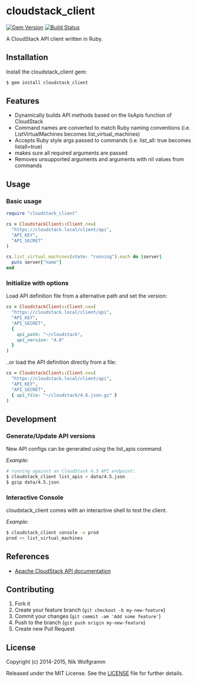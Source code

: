 # cloudstack_client

[![Gem Version](https://badge.fury.io/rb/cloudstack_client.png)](http://badge.fury.io/rb/cloudstack_client)
 [![Build Status](https://travis-ci.org/niwo/cloudstack_client.svg?branch=master)](https://travis-ci.org/niwo/cloudstack_client)

A CloudStack API client written in Ruby.

## Installation

Install the cloudstack_client gem:

```bash
$ gem install cloudstack_client
```

## Features
  - Dynamically builds API methods based on the lisApis function of CloudStack
  - Command names are converted to match Ruby naming conventions (i.e. ListVirtualMachines becomes list_virtual_machines)
  - Accepts Ruby style args passed to commands (i.e. list_all: true becomes listall=true)
  - makes sure all required arguments are passed
  - Removes unsupported arguments and arguments with nil values from commands


## Usage

### Basic usage

```ruby
require "cloudstack_client"

cs = CloudstackClient::Client.new(
  "https://cloudstack.local/client/api",
  "API_KEY",
  "API_SECRET"
)

cs.list_virtual_machines(state: "running").each do |server|
  puts server["name"]
end
```

### Initialize with options

Load API definition file from a alternative path and set the version:

```ruby
cs = CloudstackClient::Client.new(
  "https://cloudstack.local/client/api",
  "API_KEY",
  "API_SECRET",
  {
    api_path: "~/cloudstack",
    api_version: "4.6"
  }
)
```

..or load the API definition directly from a file:

```ruby
cs = CloudstackClient::Client.new(
  "https://cloudstack.local/client/api",
  "API_KEY",
  "API_SECRET",
  { api_file: "~/cloudstack/4.6.json.gz" }
)
```

## Development

### Generate/Update API versions

New API configs can be generated using the list_apis command.

*Example:*

```bash
# running against an CloudStack 4.5 API endpoint:
$ cloudstack_client list_apis > data/4.5.json
$ gzip data/4.5.json
```

### Interactive Console

cloudstack_client comes with an interactive shell to test the client.

*Example:*

```bash
$ cloudstack_client console -e prod
prod >> list_virtual_machines
```

## References
-  [Apache CloudStack API documentation](http://cloudstack.apache.org/docs/api/)

## Contributing

1. Fork it
2. Create your feature branch (`git checkout -b my-new-feature`)
3. Commit your changes (`git commit -am 'Add some feature'`)
4. Push to the branch (`git push origin my-new-feature`)
5. Create new Pull Request

## License

Copyright (c) 2014-2015, Nik Wolfgramm

Released under the MIT License. See the [LICENSE](https://raw.github.com/niwo/cloudstack_client/master/LICENSE.txt) file for further details.
